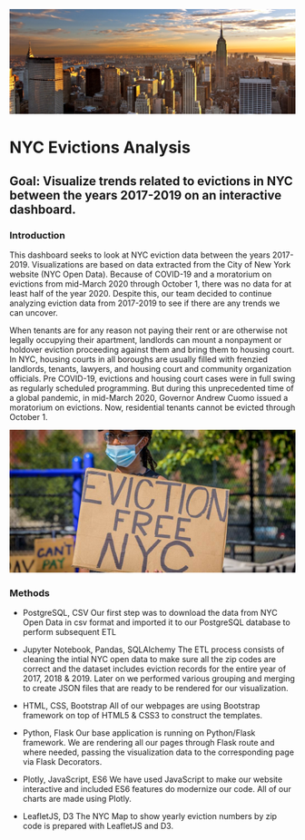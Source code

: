 ![Alt text](static/images/Homepage-Top-Banner.jpg?raw=true "Image to view")
# NYC Evictions Analysis 

## Goal: Visualize trends related to evictions in NYC between the years 2017-2019 on an interactive dashboard.

### Introduction
This dashboard seeks to look at NYC eviction data between the years 2017-2019. Visualizations are based on data extracted from the City of New York website (NYC Open Data). Because of COVID-19 and a moratorium on evictions from mid-March 2020 through October 1, there was no data for at least half of the year 2020. Despite this, our team decided to continue analyzing eviction data from 2017-2019 to see if there are any trends we can uncover. 
 
When tenants are for any reason not paying their rent or are otherwise not legally occupying their apartment, landlords can mount a nonpayment or holdover eviction proceeding against them and bring them to housing court. In NYC, housing courts in all boroughs are usually filled with frenzied landlords, tenants, lawyers, and housing court and community organization officials. Pre COVID-19, evictions and housing court cases were in full swing as regularly scheduled programming. But during this unprecedented time of a global pandemic, in mid-March 2020, Governor Andrew Cuomo issued a moratorium on evictions. Now, residential tenants cannot be evicted through October 1. 

![Alt text](static/images/Homepage-Banner-Three.jpg?raw=true "Image to view")

### Methods
* PostgreSQL, CSV
Our first step was to download the data from NYC Open Data in csv format and imported it to our PostgreSQL database to perform subsequent ETL

* Jupyter Notebook, Pandas, SQLAlchemy
The ETL process consists of cleaning the intial NYC open data to make sure all the zip codes are correct and the dataset includes eviction records for the entire year of 2017, 2018 & 2019. Later on we performed various grouping and merging to create JSON files that are ready to be rendered for our visualization.

* HTML, CSS, Bootstrap
All of our webpages are using Bootstrap framework on top of HTML5 & CSS3 to construct the templates.

* Python, Flask
Our base application is running on Python/Flask framework. We are rendering all our pages through Flask route and where needed, passing the visualization data to the corresponding page via Flask Decorators.

* Plotly, JavaScript, ES6
We have used JavaScript to make our website interactive and included ES6 features do modernize our code. All of our charts are made using Plotly.

* LeafletJS, D3
The NYC Map to show yearly eviction numbers by zip code is prepared with LeafletJS and D3.



